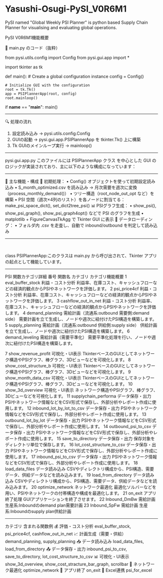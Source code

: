 # Yasushi-Osugi-PySI_V0R6M1
PySI named "Global Weekly PSI Planner" is python based Supply Chain Planner for visualising and evaluating  global operations. 

PySI V0R6M1機能概要


📄 main.py のコード（抜粋）

from pysi.utils.config import Config
from pysi.gui.app import *

import tkinter as tk

def main():
    # Create a global configuration instance
    config = Config()

    # Initialize GUI with the configuration
    root = tk.Tk()
    app = PSIPlannerApp(root, config)
    root.mainloop()

if __name__ == "__main__":
    main()
________________________________________
🔍 処理の流れ
1.	設定読み込み → pysi.utils.config.Config
2.	GUIの起動 → pysi.gui.app.PSIPlannerApp を tkinter.Tk() 上に構築
3.	Tk GUIのメインループ実行 → mainloop()
________________________________________

pysi.gui.app.py 
このファイルには PSIPlannerApp クラス を中心とした GUI のロジックが実装されており、主に以下のような構成になっています：
________________________________________
🎯 主な機能・構成
🧠 初期処理：
•	Config() オブジェクトを使って初期設定読み込み
•	S_month_optimized.csv を読み込み → 月次需要を週次に変換（process_monthly_demand()）
•	ツリー構造（root_node_out_opt など）を構築
•	PSI 空間（週次×4列のリスト）を各ノードに割当てる：make_psi_space_dict(), set_dict2tree_psi()
📊 PSIグラフ生成：
•	show_psi(), show_psi_graph(), show_psi_graph4opt() などで PSI のグラフを生成
•	matplotlib + FigureCanvasTkAgg で Tkinter GUI に表示
📁 データローディング：
•	フォルダ内 .csv を走査し、自動で inbound/outbound を判定して読み込み
________________________________________
 

class PSIPlannerApp:このクラスは main.py から呼び出されて、Tkinter アプリの起点として機能しています。
________________________________________
PSI 関数カテゴリ詳細
番号	関数名	カテゴリ	カテゴリ機能概要
1	eval_buffer_stock	利益・コスト分析	利益率、在庫コスト、キャッシュフローなどの経済的観点からPSIやネットワークを評価します。
2	psi_price4cf	利益・コスト分析	利益率、在庫コスト、キャッシュフローなどの経済的観点からPSIやネットワークを評価します。
3	cashflow_out_in_net	利益・コスト分析	利益率、在庫コスト、キャッシュフローなどの経済的観点からPSIやネットワークを評価します。
4	demand_planning	需給計画（流通系:outbound 需要側:demand side）	需要計画を立て生成し、ノードや週次に紐付けたPSI構造を構築します。
5	supply_planning	需給計画（流通系:outbound 供給側:supply side）	供給計画を立て生成し、ノードや週次に紐付けたPSI構造を構築します。
6	demand_leveling	需給計画（需要平準化）	需要平準化処理を行い、ノードや週次に紐付けたPSI構造を構築します。

7	show_revenue_profit	可視化・UI表示	TkinterベースのGUIとしてネットワーク構造やPSIグラフ、棒グラフ、3Dビューなどを可視化します。
8	show_cost_structure_b	可視化・UI表示	TkinterベースのGUIとしてネットワーク構造やPSIグラフ、棒グラフ、3Dビューなどを可視化します。
9	show_month_data_csv	可視化・UI表示	TkinterベースのGUIとしてネットワーク構造やPSIグラフ、棒グラフ、3Dビューなどを可視化します。
10	show_3d_overview	可視化・UI表示	ネットワーク構造やPSIグラフ、棒グラフ、3Dビューなどを可視化します。
11	supplychain_performa	データ保存・出力	PSIやネットワーク情報などをCSV形式で保存し、外部分析やレポート作成に使用します。
12	inbound_lot_by_lot_to_csv	データ保存・出力	PSIやネットワーク情報などをCSV形式で保存し、外部分析やレポート作成に使用します。
13	outbound_lot_by_lot	データ保存・出力	PSIやネットワーク情報などをCSV形式で保存し、外部分析やレポート作成に使用します。
14	outbound_psi_to_csv	データ保存・出力	PSIやネットワーク情報などをCSV形式で保存し、外部分析やレポート作成に使用します。
15	save_to_directory	データ保存・出力	保存対象をディレクトリ単位で保存します。
16	lot_cost_structure_to_csv	データ保存・出力	PSIやネットワーク情報などをCSV形式で保存し、外部分析やレポート作成に使用します。
17	inbound_psi_to_csv	データ保存・出力	PSIやネットワーク情報などをCSV形式で保存し、外部分析やレポート作成に使用します。
18	load_data_files	データ読み込み	CSVやディレクトリ構成から、PSI構造、需要データ、供給データなどを読み込みます。
19	load_from_directory	データ読み込み	CSVやディレクトリ構成から、PSI構造、需要データ、供給データなどを読み込みます。
20	optimize_network	ネットワーク最適化	最適化ソルバーなどを用い、PSIやネットワークの付帯構造や構成を最適化します。
21	on_exit	アプリ終了処理	GUIアプリケーションを終了させます。
22	Inbound_DmBw	需給計画 生産系:Inboundのdemand plan需要計画
23  Inbound_SpFw	需給計画 生産系:Inboundのsupply plan供給計画  
________________________________________


カテゴリ	含まれる関数例
💰 評価・コスト分析	eval_buffer_stock, psi_price4cf, cashflow_out_in_net
📈 計画生成（需要・供給）	demand_planning, supply_planning
📥 データ読み込み	load_data_files, load_from_directory
📤 データ保存・出力	inbound_psi_to_csv, save_to_directory, lot_cost_structure_to_csv
📊 可視化・UI表示	show_3d_overview, show_cost_stracture_bar_graph, scrollbar
🔄 ネットワーク最適化	optimize_network
🚪 アプリ終了	on_exit
📄 Excel連携	psi_for_excel

